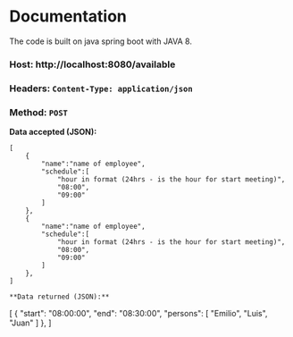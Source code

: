 
# Documentation 
The code is built on java spring boot with JAVA 8.

### **Host:** http://localhost:8080/available

### **Headers:** `Content-Type: application/json`

### **Method:** `POST`

**Data accepted (JSON):**

```
[
    {
        "name":"name of employee",
        "schedule":[
            "hour in format (24hrs - is the hour for start meeting)",
            "08:00",
            "09:00"
        ] 
    },
    {
        "name":"name of employee",
        "schedule":[
            "hour in format (24hrs - is the hour for start meeting)",
            "08:00",
            "09:00"
        ] 
    },
]

**Data returned (JSON):**
```
[
  {
    "start": "08:00:00",
    "end": "08:30:00",
    "persons": [
      "Emilio",
      "Luis",
      "Juan"
    ]
  },
]

